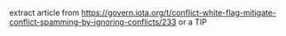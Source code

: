 extract article from https://govern.iota.org/t/conflict-white-flag-mitigate-conflict-spamming-by-ignoring-conflicts/233
or a TIP
